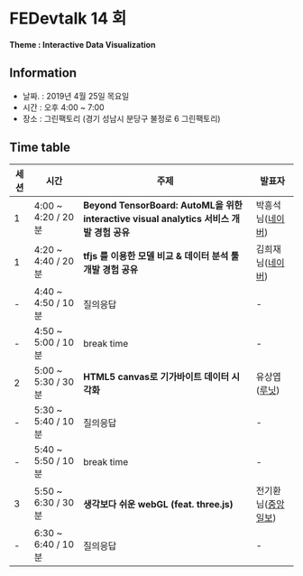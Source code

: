 # FEDevtalk 14 회

#### Theme : Interactive Data Visualization

## Information

- 날짜. : 2019년 4월 25일 목요일
- 시간 : 오후 4:00 ~ 7:00
- 장소 : 그린팩토리 (경기 성남시 분당구 불정로 6 그린팩토리)

## Time table
| 세션 | 시간               | 주제       | 발표자          |
| ---- | ------------------ | ---------- | --------------- |
| 1    | 4:00 ~ 4:20 / 20분 | **Beyond TensorBoard: AutoML을 위한 interactive visual analytics 서비스 개발 경험 공유** | 박흥석님([네이버](https://www.navercorp.com/)) |
| 1    | 4:20 ~ 4:40 / 20분 | **tfjs 를 이용한 모델 비교 & 데이터 분석 툴 개발 경험 공유** | 김희재님([네이버](https://www.navercorp.com/)) |
| -    | 4:40 ~ 4:50 / 10분 | 질의응답 | - |
| -    | 4:50 ~ 5:00 / 10분 | break time | - |
| 2    | 5:00 ~ 5:30 / 30분 | **HTML5 canvas로 기가바이트 데이터 시각화** | 유상엽([루닛](https://lunit.io/joinus/)) |
| -    | 5:30 ~ 5:40 / 10분 | 질의응답 | - |
| -    | 5:40 ~ 5:50 / 10분 | break time | - |
| 3    | 5:50 ~ 6:30 / 30분 | **생각보다 쉬운 webGL (feat. three.js)** | 전기환님([중앙일보](https://joongang.joins.com/)) |
| -    | 6:30 ~ 6:40 / 10분 | 질의응답 | - |
